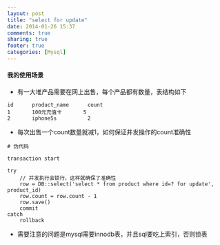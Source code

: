 ```yaml
---
layout: post
title: "select for update"
date: 2014-01-26 15:37
comments: true
sharing: true
footer: true
categories: [Mysql]
---
```



#### 我的使用场景

+ 有一大堆产品需要在网上出售，每个产品都有数量，表结构如下

```
id      product_name      count
1       100元充值卡       5
2       iphone5s          2
```

+ 每次出售一个count数量就减1，如何保证并发操作的count准确性

```
# 伪代码

transaction start

try 
    // 并发执行会锁行，这样就确保了准确性
    row = DB::select('select * from product where id=? for update', product_id)
    row.count = row.count - 1
    row.save()
    commit
catch
    rollback

```

+ 需要注意的问题是mysql需要innodb表，并且sql要吃上索引，否则锁表
